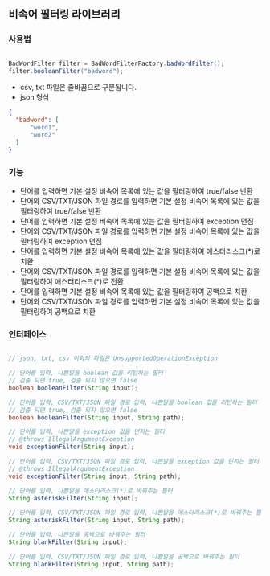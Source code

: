 ## 비속어 필터링 라이브러리

### 사용법

```java

BadWordFilter filter = BadWordFilterFactory.badWordFilter();
filter.booleanFilter("badword");

```
- csv, txt 파일은 줄바꿈으로 구분됩니다.
- json 형식
```json
{
  "badword": [
      "word1",
      "word2"
  ]
}
```


### 기능

- 단어를 입력하면 기본 설정 비속어 목록에 있는 값을 필터링하여 true/false 반환
- 단어와 CSV/TXT/JSON 파일 경로를 입력하면 기본 설정 비속어 목록에 있는 값을 필터링하여 true/false 반환
- 단어를 입력하면 기본 설정 비속어 목록에 있는 값을 필터링하여 exception 던짐
- 단어와 CSV/TXT/JSON 파일 경로를 입력하면 기본 설정 비속어 목록에 있는 값을 필터링하여 exception 던짐
- 단어를 입력하면 기본 설정 비속어 목록에 있는 값을 필터링하여 애스터리스크(*)로 치환
- 단어와 CSV/TXT/JSON 파일 경로를 입력하면 기본 설정 비속어 목록에 있는 값을 필터링하여 애스터리스크(*)로 전환
- 단어를 입력하면 기본 설정 비속어 목록에 있는 값을 필터링하여 공백으로 치환
- 단어와 CSV/TXT/JSON 파일 경로를 입력하면 기본 설정 비속어 목록에 있는 값을 필터링하여 공백으로 치환

### 인터페이스

```java

// json, txt, csv 이외의 파일은 UnsupportedOperationException

// 단어를 입력, 나쁜말을 boolean 값을 리턴하는 필터
// 검출 되면 true, 검출 되지 않으면 false
boolean booleanFilter(String input);

// 단어를 입력, CSV/TXT/JSON 파일 경로 입력, 나쁜말을 boolean 값을 리턴하는 필터
// 검출 되면 true, 검출 되지 않으면 false
boolean booleanFilter(String input, String path);

// 단어를 입력, 나쁜말을 exception 값을 던지는 필터
// @throws IllegalArgumentException
void exceptionFilter(String input);

// 단어를 입력, CSV/TXT/JSON 파일 경로 입력, 나쁜말을 exception 값을 던지는 필터
// @throws IllegalArgumentException
void exceptionFilter(String input, String path);

// 단어를 입력, 나쁜말을 애스터리스크(*)로 바꿔주는 필터
String asteriskFilter(String input);

// 단어를 입력, CSV/TXT/JSON 파일 경로 입력, 나쁜말을 애스터리스크(*)로 바꿔주는 필터
String asteriskFilter(String input, String path);

// 단어를 입력, 나쁜말을 공백으로 바꿔주는 필터
String blankFilter(String input);

// 단어를 입력, CSV/TXT/JSON 파일 경로 입력, 나쁜말을 공백으로 바꿔주는 필터
String blankFilter(String input, String path);

```
